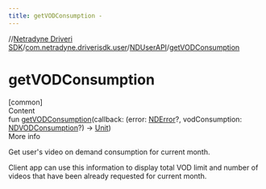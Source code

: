 ```yaml
---
title: getVODConsumption -
---
```

//[Netradyne Driveri SDK](../../index.md)/[com.netradyne.driverisdk.user](../index.md)/[NDUserAPI](index.md)/[getVODConsumption](get-v-o-d-consumption.md)



# getVODConsumption  
[common]  
Content  
fun [getVODConsumption](get-v-o-d-consumption.md)(callback: (error: [NDError](../../com.netradyne.driverisdk/-n-d-error/index.md)?, vodConsumption: [NDVODConsumption](../-n-d-v-o-d-consumption/index.md)?) -> [Unit](https://kotlinlang.org/api/latest/jvm/stdlib/kotlin/-unit/index.html))  
More info  


Get user's video on demand consumption for current month.



Client app can use this information to display total VOD limit and number of videos that have been already requested for current month.

  



